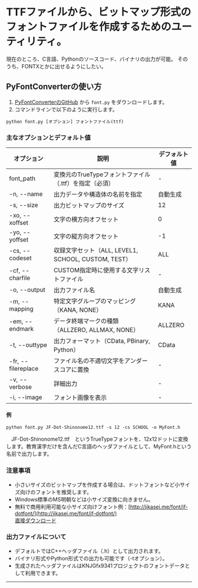 # TTFファイルから、ビットマップ形式のフォントファイルを作成するためのユーティリティ。

現在のところ、C言語、Pythonのソースコード、バイナリの出力が可能。
そのうち、FONTXとかに出せるようにしたい。

## PyFontConverterの使い方

1. [PyFontConverterのGitHub](https://github.com/HisayukiNomura/PyFontConverter) から `font.py` をダウンロードします。
2. コマンドラインで以下のように実行します。

```
python font.py [オプション] フォントファイル(ttf)
```


### 主なオプションとデフォルト値

| オプション | 説明 | デフォルト値 |
|------------|------|-------------|
| font_path  | 変換元のTrueTypeフォントファイル（.ttf）を指定（必須） | - |
| -n, --name | 出力データや構造体の名前を指定 | 自動生成 |
| -s, --size | 出力ビットマップのサイズ | 12 |
| -xo, --xoffset | 文字の横方向オフセット | 0 |
| -yo, --yoffset | 文字の縦方向オフセット | -1 |
| -cs, --codeset | 収録文字セット（ALL, LEVEL1, SCHOOL, CUSTOM, TEST） | ALL |
| -cf, --charfile | CUSTOM指定時に使用する文字リストファイル | - |
| -o, --output | 出力ファイル名 | 自動生成 |
| -m, --mapping | 特定文字グループのマッピング（KANA, NONE） | KANA |
| -em, --endmark | データ終端マークの種類（ALLZERO, ALLMAX, NONE） | ALLZERO |
| -t, --outtype | 出力フォーマット（CData, PBinary, Python） | CData |
| -fr, --filereplace | ファイル名の不適切文字をアンダースコアに置換 | - |
| -v, --verbose | 詳細出力 | - |
| -i, --image | フォント画像を表示 | - |

#### 例

```
python font.py JF-Dot-Shinonome12.ttf -s 12 -cs SCHOOL -o MyFont.h
```
　JF-Dot-Shinonome12.ttf　というTrueTypeフォントを、12x12ドットに変換します。教育漢字だけを含んだC言語のヘッダファイルとして、MyFont.hという名前で出力します。


### 注意事項

- 小さいサイズのビットマップを作成する場合は、ドットフォントなど小サイズ向けのフォントを推奨します。
- Windows標準のMS明朝などは小サイズ変換に向きません。
- 無料で商用利用可能な小サイズ向けフォント例：[http://jikasei.me/font/jf-dotfont/](http://jikasei.me/font/jf-dotfont/)  
  [直接ダウンロード](https://ftp.iij.ad.jp/pub/osdn.jp/users/8/8541/jfdotfont-20150527.7z)

### 出力ファイルについて

- デフォルトではC++ヘッダファイル（.h）として出力されます。
- バイナリ形式やPython形式での出力も可能です（-tオプション）。
- 生成されたヘッダファイルはKNJGfx9341プロジェクトのフォントデータとして利用できます。

---